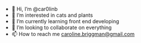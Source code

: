 - 👋 Hi, I’m @car0linb
- 👀 I’m interested in cats and plants
- 🌱 I’m currently learning front end developing
- 💞️ I’m looking to collaborate on everything
- 📫 How to reach me caroline.briggman@gmail.com

<!---
car0linb/car0linb is a ✨ special ✨ repository because its `README.md` (this file) appears on your GitHub profile.
You can click the Preview link to take a look at your changes.
--->
